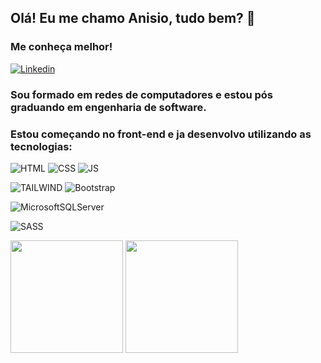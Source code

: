 
##  Olá! Eu me chamo Anisio, tudo bem? 👋

### Me conheça melhor!

[![Linkedin](https://img.shields.io/badge/LinkedIn-0077B5?style=for-the-badge&logo=linkedin&logoColor=white)](https://www.linkedin.com/in/anisio-gustavo/)


### Sou formado em redes de computadores e estou pós graduando em engenharia de software.
### Estou começando no front-end e ja desenvolvo utilizando as tecnologias:
![HTML](https://img.shields.io/badge/HTML5-E34F26?style=for-the-badge&logo=html5&logoColor=white) ![CSS](https://img.shields.io/badge/CSS3-1572B6?style=for-the-badge&logo=css3&logoColor=white) ![JS](https://img.shields.io/badge/JavaScript-323330?style=for-the-badge&logo=javascript&logoColor=F7DF1E) 

![TAILWIND](https://img.shields.io/badge/Tailwind_CSS-38B2AC?style=for-the-badge&logo=tailwind-css&logoColor=white)  ![Bootstrap](https://img.shields.io/badge/bootstrap-%238511FA.svg?style=for-the-badge&logo=bootstrap&logoColor=white)

![MicrosoftSQLServer](https://img.shields.io/badge/Microsoft%20SQL%20Server-CC2927?style=for-the-badge&logo=microsoft%20sql%20server&logoColor=white)

![SASS](https://img.shields.io/badge/Sass-CC6699?style=for-the-badge&logo=sass&logoColor=white) 


<img height="180em"   align="center" src="https://github-readme-stats.vercel.app/api?username=devadossantos&show_icons=true&theme=react&include_all_commits=true&count_private=true"/> <img height="180em"  align="center" src="https://github-readme-stats.vercel.app/api/top-langs/?username=devadossantos&layout=compact&langs_count=7&theme=react" />
